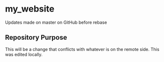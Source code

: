 # my_website

Updates made on master on GitHub before rebase

## Repository Purpose

This will be a change that conflicts
with whatever is on the remote side.
This was edited locally.